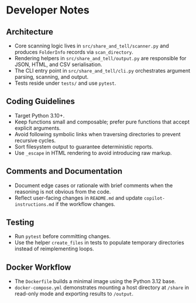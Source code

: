 # Developer Notes

## Architecture

- Core scanning logic lives in `src/share_and_tell/scanner.py` and produces `FolderInfo` records via `scan_directory`.
- Rendering helpers in `src/share_and_tell/output.py` are responsible for JSON, HTML, and CSV serialisation.
- The CLI entry point in `src/share_and_tell/cli.py` orchestrates argument parsing, scanning, and output.
- Tests reside under `tests/` and use `pytest`.

## Coding Guidelines

- Target Python 3.10+.
- Keep functions small and composable; prefer pure functions that accept explicit arguments.
- Avoid following symbolic links when traversing directories to prevent recursive cycles.
- Sort filesystem output to guarantee deterministic reports.
- Use `_escape` in HTML rendering to avoid introducing raw markup.

## Comments and Documentation

- Document edge cases or rationale with brief comments when the reasoning is not obvious from the code.
- Reflect user-facing changes in `README.md` and update `copilot-instructions.md` if the workflow changes.

## Testing

- Run `pytest` before committing changes.
- Use the helper `create_files` in tests to populate temporary directories instead of reimplementing loops.

## Docker Workflow

- The `Dockerfile` builds a minimal image using the Python 3.12 base.
- `docker-compose.yml` demonstrates mounting a host directory at `/share` in read-only mode and exporting results to `/output`.
